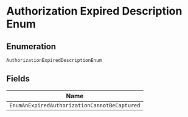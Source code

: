 
# Authorization Expired Description Enum

## Enumeration

`AuthorizationExpiredDescriptionEnum`

## Fields

| Name |
|  --- |
| `EnumAnExpiredAuthorizationCannotBeCaptured` |

